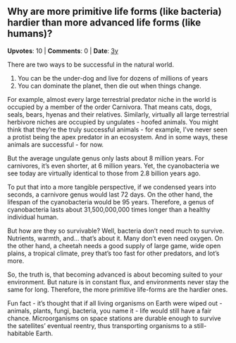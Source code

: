 ## Why are more primitive life forms (like bacteria) hardier than more advanced life forms (like humans)?
    
**Upvotes**: 10 | **Comments**: 0 | **Date**: [3y](https://www.quora.com/Why-are-more-primitive-life-forms-like-bacteria-hardier-than-more-advanced-life-forms-like-humans/answer/Gary-Meaney)

There are two ways to be successful in the natural world.

1.  You can be the under-dog and live for dozens of millions of years
2.  You can dominate the planet, then die out when things change.

For example, almost every large terrestrial predator niche in the world is occupied by a member of the order Carnivora. That means cats, dogs, seals, bears, hyenas and their relatives. Similarly, virtually all large terrestrial herbivore niches are occupied by ungulates - hoofed animals. You might think that they’re the truly successful animals - for example, I’ve never seen a protist being the apex predator in an ecosystem. And in some ways, these animals are successful - for now.

But the average ungulate genus only lasts about 8 million years. For carnivores, it’s even shorter, at 6 million years. Yet, the cyanobacteria we see today are virtually identical to those from 2.8 billion years ago.

To put that into a more tangible perspective, if we condensed years into seconds, a carnivore genus would last 72 days. On the other hand, the lifespan of the cyanobacteria would be 95 years. Therefore, a genus of cyanobacteria lasts about 31,500,000,000 times longer than a healthy individual human.

But how are they so survivable? Well, bacteria don’t need much to survive. Nutrients, warmth, and… that’s about it. Many don’t even need oxygen. On the other hand, a cheetah needs a good supply of large game, wide open plains, a tropical climate, prey that’s too fast for other predators, and lot’s more.

So, the truth is, that becoming advanced is about becoming suited to your environment. But nature is in constant flux, and environments never stay the same for long. Therefore, the more primitive life-forms are the hardier ones.

Fun fact - it’s thought that if all living organisms on Earth were wiped out - animals, plants, fungi, bacteria, you name it - life would still have a fair chance. Microorganisms on space stations are durable enough to survive the satellites’ eventual reentry, thus transporting organisms to a still-habitable Earth.

